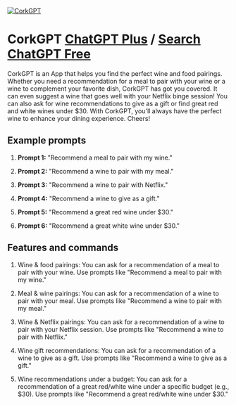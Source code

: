 
[![CorkGPT](https://files.oaiusercontent.com/file-sVFl0AamyPsvI7aLu71ZkAKt?se=2123-10-17T16%3A29%3A39Z&sp=r&sv=2021-08-06&sr=b&rscc=max-age%3D31536000%2C%20immutable&rscd=attachment%3B%20filename%3D958fcb76-eac2-4a02-a5d1-9ed2bebf9d03.png&sig=qk/9oqbujH4sFhmYBsVklOJ%2BXuRuBvdZBguauIcvKkE%3D)](https://chat.openai.com/g/g-KrM1Urktl-corkgpt)

# CorkGPT [ChatGPT Plus](https://chat.openai.com/g/g-KrM1Urktl-corkgpt) / [Search ChatGPT Free](https://gptcall.net/index.html#/?search=CorkGPT)

CorkGPT is an App that helps you find the perfect wine and food pairings. Whether you need a recommendation for a meal to pair with your wine or a wine to complement your favorite dish, CorkGPT has got you covered. It can even suggest a wine that goes well with your Netflix binge session! You can also ask for wine recommendations to give as a gift or find great red and white wines under $30. With CorkGPT, you'll always have the perfect wine to enhance your dining experience. Cheers!

## Example prompts

1. **Prompt 1:** "Recommend a meal to pair with my wine."

2. **Prompt 2:** "Recommend a wine to pair with my meal."

3. **Prompt 3:** "Recommend a wine to pair with Netflix."

4. **Prompt 4:** "Recommend a wine to give as a gift."

5. **Prompt 5:** "Recommend a great red wine under $30."

6. **Prompt 6:** "Recommend a great white wine under $30."


## Features and commands

1. Wine & food pairings: You can ask for a recommendation of a meal to pair with your wine. Use prompts like "Recommend a meal to pair with my wine."

2. Meal & wine pairings: You can ask for a recommendation of a wine to pair with your meal. Use prompts like "Recommend a wine to pair with my meal."

3. Wine & Netflix pairings: You can ask for a recommendation of a wine to pair with your Netflix session. Use prompts like "Recommend a wine to pair with Netflix."

4. Wine gift recommendations: You can ask for a recommendation of a wine to give as a gift. Use prompts like "Recommend a wine to give as a gift."

5. Wine recommendations under a budget: You can ask for a recommendation of a great red/white wine under a specific budget (e.g., $30). Use prompts like "Recommend a great red/white wine under $30."



